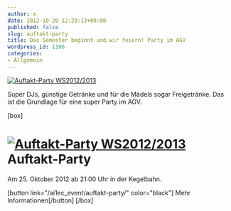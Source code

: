 ```yaml
---
author: x
date: 2012-10-20 12:29:13+00:00
published: false
slug: auftakt-party
title: Das Semester beginnt und wir feiern! Party im AGV
wordpress_id: 1196
categories:
- Allgemein
---
```


[![Auftakt-Party WS2012/2013](/wp-content/uploads/2012/10/Auftakt_WiSe_12_13-730x1024.jpg)](/ai1ec_event/auftakt-party/)

Super DJs, günstige Getränke und für die Mädels sogar Freigetränke. Das ist die Grundlage für eine super Party im AGV.

[box]

# [![Auftakt-Party WS2012/2013](/wp-content/uploads/2012/10/Auftakt_WiSe_12_13-730x1024.jpg)](/ai1ec_event/auftakt-party/)Auftakt-Party

Am 25. Oktober 2012 ab 21:00 Uhr in der Kegelbahn.

[button link="/ai1ec_event/auftakt-party/" color="black"] Mehr Informationen[/button]
[/box]

